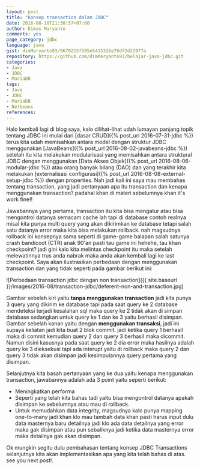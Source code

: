 ```yaml
---
layout: post
title: "Konsep transaction dalam JDBC"
date: 2016-08-10T21:30:57+07:00
author: Dimas Maryanto
comments: yes
page_category: jdbc
language: java
gist: dimMaryanto93/9670215f595e5415326e78df2d22977a
repository: https://github.com/dimMaryanto93/belajar-java-jdbc.git
categories:
- Java
- JDBC
- MariaDB
tags:
- Java
- JDBC
- MariaDB
- Netbeans
references:
---
```


Halo kembali lagi di blog saya, kalo dilihat-lihat udah lumayan panjang topik tentang JDBC ini mulai dari [dasar CRUD]({% post_url 2016-07-31-jdbc %}) terus kita udah memisahkan antara model dengan struktur JDBC menggunakan [JavaBeans]({% post_url 2016-08-02-javabeans-jdbc %}) setelah itu kita melakukan modularisasi yang memisahkan antara struktural JDBC dengan menggunakan [Data Akses Objek]({% post_url 2016-08-06-modular-jdbc %}) atau orang banyak bilang (DAO) dan yang terakhir kita melakukan [externalisasi configurasi]({% post_url 2016-08-08-external-setup-jdbc %}) dengan properties. Nah jadi kali ini saya mau membahas tentang transaction, yang jadi pertanyaan apa itu transaction dan kenapa menggunakan transaction? padahal khan di materi sebelumnya khan it's work fine!!

<!--more-->

Jawabannya yang pertama, transaction itu kita bisa mengatur atau bisa mengontrol datanya semacam cache lah tapi di database contoh realnya misal kita punya multi query yang akan dikirimkan ke database tetapi salah satu datanya error maka kita bisa melakukan rollback. nah magsudnya rollback ini konsepnya sama seperti di game-game balapan salah satunya crash bandicoot (CTR) anak 90'an pasti tau game ini hehehe, tau khan checkpoint? jadi gini kalo kita melintas checkpoint itu maka setelah melewatinnya trus anda nabrak maka anda akan kembali lagi ke last checkpoint. Saya akan ilustrasikan perbedaan dengan menggunakan transaction dan yang tidak seperti pada gambar berikut ini:

![Perbedaan transaction jdbc dengan non transaction]({{ site.baseurl }}/images/2016-08/transaction-jdbc/deferent-non-and-transaction.jpg)

Gambar sebelah kiri yaitu **tanpa menggunakan transaction** jadi kita punya 3 query yang dikirim ke database tapi pada saat query ke 2 database mendeteksi terjadi kesalahan sql maka query ke 2 tidak akan di simpan database sedangkan untuk query ke 1 dan ke 3 yaitu berhasil disimpan. Gambar sebelah kanan yaitu dengan **menggunakan transaksi**, jadi ini supaya keliatan jadi kita buat 2 blok commit. jadi ketika query 1 berhasil maka di commit kemudian query 2 dan query 3 berhasil maka dicommit. Namun disini kasusnya pada saat query ke 2 dia error maka hasilnya adalah query ke 3 dieksekusi tapi ada interupt yaitu di rollback maka query 2 dan query 3 tidak akan disimpan jadi kesimpulannya query pertama yang disimpan.

Selanjutnya kita basah pertanyaan yang ke dua yaitu kenapa menggunakan transaction, jawabannya adalah ada 3 point yaitu seperti berikut:

* Meningkatkan performa
* Seperti yang telah kita bahas tadi yaitu bisa mengontrol datanya apakah disimpan ke sebelumnya atau mau di rollback.
* Untuk memudahkan data integrity, magsudnya kalo punya mapping one-to-many jadi khan klo mau tambah data khan pasti harus input dulu data masternya baru detailnya jadi klo ada data detailnya yang error maka gak disimpan atau pun sebaliknya jadi ketika data masternya error maka detailnya gak akan disimpan.

Ok mungkin segitu dulu pembahasan tentang konsep JDBC Transactions selanjutnya kita akan implementasikan apa yang kita telah bahas di atas. see you next post!.
